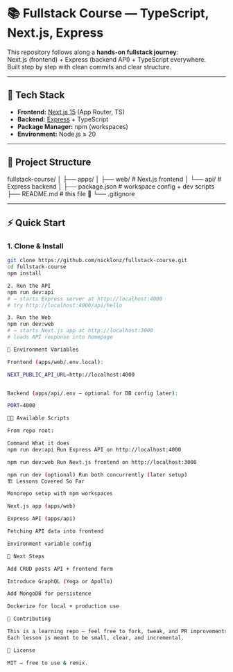 # 📚 Fullstack Course — TypeScript, Next.js, Express

This repository follows along a **hands-on fullstack journey**:  
Next.js (frontend) + Express (backend API) + TypeScript everywhere.  
Built step by step with clean commits and clear structure.

---

## 🚀 Tech Stack

- **Frontend:** [Next.js 15](https://nextjs.org/) (App Router, TS)
- **Backend:** [Express](https://expressjs.com/) + TypeScript
- **Package Manager:** npm (workspaces)
- **Environment:** Node.js ≥ 20

---

## 📂 Project Structure

fullstack-course/
│
├── apps/
│ ├── web/ # Next.js frontend
│ └── api/ # Express backend
│
├── package.json # workspace config + dev scripts
├── README.md # this file 🙂
└── .gitignore

---

## ⚡ Quick Start

### 1. Clone & Install

```bash
git clone https://github.com/nicklonz/fullstack-course.git
cd fullstack-course
npm install

2. Run the API
npm run dev:api
# → starts Express server at http://localhost:4000
# try http://localhost:4000/api/hello

3. Run the Web
npm run dev:web
# → starts Next.js app at http://localhost:3000
# loads API response into homepage

🔑 Environment Variables

Frontend (apps/web/.env.local):

NEXT_PUBLIC_API_URL=http://localhost:4000


Backend (apps/api/.env — optional for DB config later):

PORT=4000

🧑‍💻 Available Scripts

From repo root:

Command What it does
npm run dev:api Run Express API on http://localhost:4000

npm run dev:web Run Next.js frontend on http://localhost:3000

npm run dev (optional) Run both concurrently (later setup)
🏗 Lessons Covered So Far

Monorepo setup with npm workspaces

Next.js app (apps/web)

Express API (apps/api)

Fetching API data into frontend

Environment variable config

📌 Next Steps

Add CRUD posts API + frontend form

Introduce GraphQL (Yoga or Apollo)

Add MongoDB for persistence

Dockerize for local + production use

🤝 Contributing

This is a learning repo — feel free to fork, tweak, and PR improvements.
Each lesson is meant to be small, clear, and incremental.

📜 License

MIT — free to use & remix.
